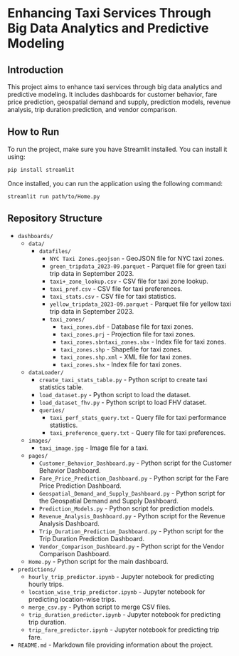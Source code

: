 # Enhancing Taxi Services Through Big Data Analytics and Predictive Modeling

## Introduction
This project aims to enhance taxi services through big data analytics and predictive modeling. It includes dashboards for customer behavior, fare price prediction, geospatial demand and supply, prediction models, revenue analysis, trip duration prediction, and vendor comparison.

## How to Run

To run the project, make sure you have Streamlit installed. You can install it using:

```bash
pip install streamlit
```
Once installed, you can run the application using the following command:
```
streamlit run path/to/Home.py
```

## Repository Structure

- `dashboards/`
  - `data/`
    - `datafiles/`
      - `NYC Taxi Zones.geojson` - GeoJSON file for NYC taxi zones.
      - `green_tripdata_2023-09.parquet` - Parquet file for green taxi trip data in September 2023.
      - `taxi+_zone_lookup.csv` - CSV file for taxi zone lookup.
      - `taxi_pref.csv` - CSV file for taxi preferences.
      - `taxi_stats.csv` - CSV file for taxi statistics.
      - `yellow_tripdata_2023-09.parquet` - Parquet file for yellow taxi trip data in September 2023.
      - `taxi_zones/`
        - `taxi_zones.dbf` - Database file for taxi zones.
        - `taxi_zones.prj` - Projection file for taxi zones.
        - `taxi_zones.sbntaxi_zones.sbx` - Index file for taxi zones.
        - `taxi_zones.shp` - Shapefile for taxi zones.
        - `taxi_zones.shp.xml` - XML file for taxi zones.
        - `taxi_zones.shx` - Index file for taxi zones.
  - `dataLoader/`
    - `create_taxi_stats_table.py` - Python script to create taxi statistics table.
    - `load_dataset.py` - Python script to load the dataset.
    - `load_dataset_fhv.py` - Python script to load FHV dataset.
    - `queries/`
      - `taxi_perf_stats_query.txt` - Query file for taxi performance statistics.
      - `taxi_preference_query.txt` - Query file for taxi preferences.
  - `images/`
    - `taxi_image.jpg` - Image file for a taxi.
  - `pages/`
    - `Customer_Behavior_Dashboard.py` - Python script for the Customer Behavior Dashboard.
    - `Fare_Price_Prediction_Dashboard.py` - Python script for the Fare Price Prediction Dashboard.
    - `Geospatial_Demand_and_Supply_Dashboard.py` - Python script for the Geospatial Demand and Supply Dashboard.
    - `Prediction_Models.py` - Python script for prediction models.
    - `Revenue_Analysis_Dashboard.py` - Python script for the Revenue Analysis Dashboard.
    - `Trip_Duration_Prediction_Dashboard.py` - Python script for the Trip Duration Prediction Dashboard.
    - `Vendor_Comparison_Dashboard.py` - Python script for the Vendor Comparison Dashboard.
  - `Home.py` - Python script for the main dashboard.
- `predictions/`
  - `hourly_trip_predictor.ipynb` - Jupyter notebook for predicting hourly trips.
  - `location_wise_trip_predictor.ipynb` - Jupyter notebook for predicting location-wise trips.
  - `merge_csv.py` - Python script to merge CSV files.
  - `trip_duration_predictor.ipynb` - Jupyter notebook for predicting trip duration.
  - `trip_fare_predictor.ipynb` - Jupyter notebook for predicting trip fare.
- `README.md` - Markdown file providing information about the project.
